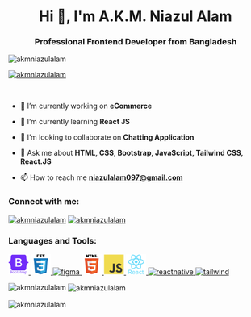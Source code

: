 <h1 align="center">Hi 👋, I'm A.K.M. Niazul Alam</h1>
<h3 align="center">Professional Frontend Developer from Bangladesh</h3>

<p align="left"> <img src="https://komarev.com/ghpvc/?username=akmniazulalam&label=Profile%20views&color=0e75b6&style=flat" alt="akmniazulalam" /> </p>

<p align="left"> <a href="https://github.com/ryo-ma/github-profile-trophy"><img src="https://github-profile-trophy.vercel.app/?username=akmniazulalam" alt="akmniazulalam" /></a> </p>

<p align="left"> <a href="https://twitter.com/" target="blank"><img src="https://img.shields.io/twitter/follow/?logo=twitter&style=for-the-badge" alt="" /></a> </p>

- 🔭 I’m currently working on **eCommerce**

- 🌱 I’m currently learning **React JS**

- 👯 I’m looking to collaborate on **Chatting Application**

- 💬 Ask me about **HTML, CSS, Bootstrap, JavaScript, Tailwind CSS, React.JS**

- 📫 How to reach me **niazulalam097@gmail.com**

<h3 align="left">Connect with me:</h3>
<p align="left">
<a href="https://linkedin.com/in/akmniazulalam" target="blank"><img align="center" src="https://raw.githubusercontent.com/rahuldkjain/github-profile-readme-generator/master/src/images/icons/Social/linked-in-alt.svg" alt="akmniazulalam" height="30" width="40" /></a>
<a href="https://fb.com/akmniazulalam" target="blank"><img align="center" src="https://raw.githubusercontent.com/rahuldkjain/github-profile-readme-generator/master/src/images/icons/Social/facebook.svg" alt="akmniazulalam" height="30" width="40" /></a>
</p>

<h3 align="left">Languages and Tools:</h3>
<p align="left"> <a href="https://getbootstrap.com" target="_blank" rel="noreferrer"> <img src="https://raw.githubusercontent.com/devicons/devicon/master/icons/bootstrap/bootstrap-plain-wordmark.svg" alt="bootstrap" width="40" height="40"/> </a> <a href="https://www.w3schools.com/css/" target="_blank" rel="noreferrer"> <img src="https://raw.githubusercontent.com/devicons/devicon/master/icons/css3/css3-original-wordmark.svg" alt="css3" width="40" height="40"/> </a> <a href="https://www.figma.com/" target="_blank" rel="noreferrer"> <img src="https://www.vectorlogo.zone/logos/figma/figma-icon.svg" alt="figma" width="40" height="40"/> </a> <a href="https://www.w3.org/html/" target="_blank" rel="noreferrer"> <img src="https://raw.githubusercontent.com/devicons/devicon/master/icons/html5/html5-original-wordmark.svg" alt="html5" width="40" height="40"/> </a> <a href="https://developer.mozilla.org/en-US/docs/Web/JavaScript" target="_blank" rel="noreferrer"> <img src="https://raw.githubusercontent.com/devicons/devicon/master/icons/javascript/javascript-original.svg" alt="javascript" width="40" height="40"/> </a> <a href="https://reactjs.org/" target="_blank" rel="noreferrer"> <img src="https://raw.githubusercontent.com/devicons/devicon/master/icons/react/react-original-wordmark.svg" alt="react" width="40" height="40"/> </a> <a href="https://reactnative.dev/" target="_blank" rel="noreferrer"> <img src="https://reactnative.dev/img/header_logo.svg" alt="reactnative" width="40" height="40"/> </a> <a href="https://tailwindcss.com/" target="_blank" rel="noreferrer"> <img src="https://www.vectorlogo.zone/logos/tailwindcss/tailwindcss-icon.svg" alt="tailwind" width="40" height="40"/> </a> </p>

<p><img align="left" src="https://github-readme-stats.vercel.app/api/top-langs?username=akmniazulalam&show_icons=true&locale=en&layout=compact" alt="akmniazulalam" /></p>

<p>&nbsp;<img align="center" src="https://github-readme-stats.vercel.app/api?username=akmniazulalam&show_icons=true&locale=en" alt="akmniazulalam" /></p>

<p><img align="center" src="https://github-readme-streak-stats.herokuapp.com/?user=akmniazulalam&" alt="akmniazulalam" /></p>
